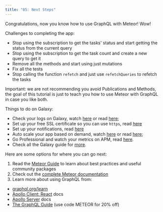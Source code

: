 ```yaml
---
title: "05: Next Steps"
---
```


Congratulations, now you know how to use GraphQL with Meteor! Wow!

Challenges to completing the app:
- Stop using the subscription to get the tasks' status and start getting the status from the current query
- Stop using the subscription to get the task count and create a new query to get it
- Remove all the methods and start using just mutations
- Fix all the tests
- Stop calling the function `refetch` and just use `refetchQueries` to refetch the tasks

Important: we are not recommending you avoid Publications and Methods, the goal of this tutorial is just to teach you how to use Meteor with GraphQL in case you like both.

Things to do on Galaxy:
- Check your logs on Galaxy, watch [here](https://www.youtube.com/watch?v=WPYyHeWM21Q) or read [here](https://cloud-guide.meteor.com/logs.html);
- Set up your free SSL certificate so you can use `https`, read [here](https://cloud-guide.meteor.com/encryption.html)
- Set up your notifications, read [here](https://cloud-guide.meteor.com/notifications.html)
- Auto scale your app based on demand, watch [here](https://www.youtube.com/watch?v=rwLoviLzG6s) or read [here](https://cloud-guide.meteor.com/triggers.html);
- Go Professional and watch your metrics on APM, read [here](https://cloud-guide.meteor.com/apm-getting-started.html).
- Check all the Galaxy guide for [more](https://cloud-guide.meteor.com/).

Here are some options for where you can go next:

1. Read the [Meteor Guide](https://guide.meteor.com/) to learn about best practices and useful community packages
2. Check out the [complete Meteor documentation](https://docs.meteor.com/)
3. Learn more about using GraphQL from:
  - [graphql.org/learn](https://graphql.org/learn/)
  - [Apollo Client: React](https://www.apollographql.com/docs/react/) docs
  - [Apollo Server](https://www.apollographql.com/docs/apollo-server/) docs
  - [The GraphQL Guide](https://graphql.guide/) (use code METEOR for 20% off)
